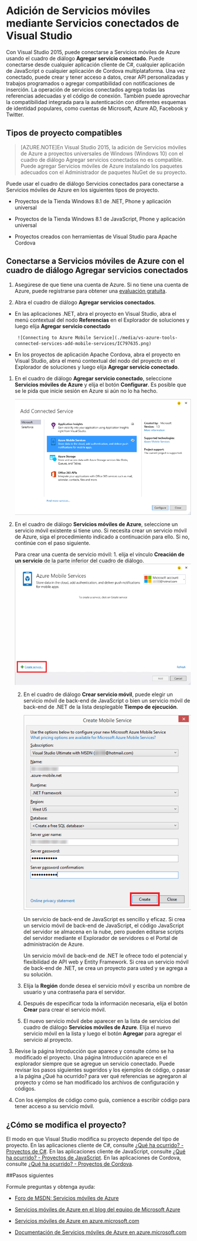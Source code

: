 <properties 
   pageTitle="Adición de servicios móviles con Servicios conectados en Visual Studio | Microsoft Azure"
	description="Adición de Servicios móviles mediante el cuadro de diálogo Agregar servicios conectados de Visual Studio"
	services="visual-studio-online"
	documentationCenter="na"
	authors="patshea123"
	manager="douge"
	editor="tlee"/>
<tags 
   ms.service="visual-studio-online"
	ms.devlang="na"
	ms.topic="article"
	ms.tgt_pltfrm="na"
	ms.workload="mobile"
	ms.date="08/12/2015"
	ms.author="patshea"/>

# Adición de Servicios móviles mediante Servicios conectados de Visual Studio

Con Visual Studio 2015, puede conectarse a Servicios móviles de Azure usando el cuadro de diálogo **Agregar servicio conectado**. Puede conectarse desde cualquier aplicación cliente de C#, cualquier aplicación de JavaScript o cualquier aplicación de Cordova multiplataforma. Una vez conectado, puede crear y tener acceso a datos, crear API personalizadas y trabajos programados o agregar compatibilidad con notificaciones de inserción. La operación de servicios conectados agrega todas las referencias adecuadas y el código de conexión. También puede aprovechar la compatibilidad integrada para la autenticación con diferentes esquemas de identidad populares, como cuentas de Microsoft, Azure AD, Facebook y Twitter.

## Tipos de proyecto compatibles

>[AZURE.NOTE]En Visual Studio 2015, la adición de Servicios móviles de Azure a proyectos universales de Windows (Windows 10) con el cuadro de diálogo Agregar servicios conectados no es compatible. Puede agregar Servicios móviles de Azure instalando los paquetes adecuados con el Administrador de paquetes NuGet de su proyecto.

Puede usar el cuadro de diálogo Servicios conectados para conectarse a Servicios móviles de Azure en los siguientes tipos de proyecto.

- Proyectos de la Tienda Windows 8.1 de .NET, Phone y aplicación universal

- Proyectos de la Tienda Windows 8.1 de JavaScript, Phone y aplicación universal

- Proyectos creados con herramientas de Visual Studio para Apache Cordova


## Conectarse a Servicios móviles de Azure con el cuadro de diálogo Agregar servicios conectados

1. Asegúrese de que tiene una cuenta de Azure. Si no tiene una cuenta de Azure, puede registrarse para obtener una [evaluación gratuita](http://go.microsoft.com/fwlink/?LinkId=518146).

1. Abra el cuadro de diálogo **Agregar servicios conectados**.
 - En las aplicaciones .NET, abra el proyecto en Visual Studio, abra el menú contextual del nodo **Referencias** en el Explorador de soluciones y luego elija **Agregar servicio conectado**
 
        ![Connecting to Azure Mobile Service](./media/vs-azure-tools-connected-services-add-mobile-services/IC797635.png)

 - En los proyectos de aplicación Apache Cordova, abra el proyecto en Visual Studio, abra el menú contextual del nodo del proyecto en el Explorador de soluciones y luego elija **Agregar servicio conectado**.

1. En el cuadro de diálogo **Agregar servicio conectado**, seleccione **Servicios móviles de Azure** y elija el botón **Configurar**. Es posible que se le pida que inicie sesión en Azure si aún no lo ha hecho.

    ![Adición de un servicio móvil de Azure](./media/vs-azure-tools-connected-services-add-mobile-services/IC797636.png)

1. En el cuadro de diálogo **Servicios móviles de Azure**, seleccione un servicio móvil existente si tiene uno. Si necesita crear un servicio móvil de Azure, siga el procedimiento indicado a continuación para ello. Si no, continúe con el paso siguiente.

    Para crear una cuenta de servicio móvil: 1. elija el vínculo **Creación de un servicio** de la parte inferior del cuadro de diálogo. ![Agregar nuevo servicio conectado móvil](./media/vs-azure-tools-connected-services-add-mobile-services/IC797637.png)




    2. En el cuadro de diálogo **Crear servicio móvil**, puede elegir un servicio móvil de back-end de JavaScript o bien un servicio móvil de back-end de .NET de la lista desplegable **Tiempo de ejecución**. 
  
        ![Creación de un servicio móvil](./media/vs-azure-tools-connected-services-add-mobile-services/IC797638.png)

        Un servicio de back-end de JavaScript es sencillo y eficaz. Si crea un servicio móvil de back-end de JavaScript, el código JavaScript del servidor se almacena en la nube, pero pueden editarse scripts del servidor mediante el Explorador de servidores o el Portal de administración de Azure.

        Un servicio móvil de back-end de .NET le ofrece todo el potencial y flexibilidad de API web y Entity Framework. Si crea un servicio móvil de back-end de .NET, se crea un proyecto para usted y se agrega a su solución.

    1. Elija la **Región** donde desea el servicio móvil y escriba un nombre de usuario y una contraseña para el servidor.
 
    1. Después de especificar toda la información necesaria, elija el botón **Crear** para crear el servicio móvil.
    2. El nuevo servicio móvil debe aparecer en la lista de servicios del cuadro de diálogo **Servicios móviles de Azure**. Elija el nuevo servicio móvil en la lista y luego el botón **Agregar** para agregar el servicio al proyecto.
    

1. Revise la página Introducción que aparece y consulte cómo se ha modificado el proyecto. Una página Introducción aparece en el explorador siempre que se agregue un servicio conectado. Puede revisar los pasos siguientes sugeridos y los ejemplos de código, o pasar a la página ¿Qué ha ocurrido? para ver qué referencias se agregaron al proyecto y cómo se han modificado los archivos de configuración y códigos.

1. Con los ejemplos de código como guía, comience a escribir código para tener acceso a su servicio móvil.

## ¿Cómo se modifica el proyecto?

El modo en que Visual Studio modifica su proyecto depende del tipo de proyecto. En las aplicaciones cliente de C#, consulte [¿Qué ha ocurrido? - Proyectos de C#](http://go.microsoft.com/fwlink/p/?LinkId=513119). En las aplicaciones cliente de JavaScript, consulte [¿Qué ha ocurrido? - Proyectos de JavaScript](http://go.microsoft.com/fwlink/p/?LinkId=513120). En las aplicaciones de Cordova, consulte [¿Qué ha ocurrido? - Proyectos de Cordova](http://go.microsoft.com/fwlink/p/?LinkId=513116).


##Pasos siguientes

Formule preguntas y obtenga ayuda:

 - [Foro de MSDN: Servicios móviles de Azure](https://social.msdn.microsoft.com/forums/azure/home?forum=azuremobile)

 - [Servicios móviles de Azure en el blog del equipo de Microsoft Azure](http://azure.microsoft.com/blog/topics/mobile/)

 - [Servicios móviles de Azure en azure.microsoft.com](http://azure.microsoft.com/services/mobile-services/)

 - [Documentación de Servicios móviles de Azure en azure.microsoft.com](http://azure.microsoft.com/documentation/services/mobile-services/)

<!---HONumber=August15_HO9-->